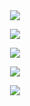 <div id="header" align="center">

<img src="https://files.catbox.moe/gpjqy5.png">

![](https://komarev.com/ghpvc/?username=nineteendays&style=plastic&color=ad1bff&label=_BLINK_★_GONE_&base=17)

<p align="center">
<img src="https://files.catbox.moe/ggf9vm.gif"> 
</p>


<div id="header" align="center">


[<img src="https://files.catbox.moe/8ya0q1.png">](https://rentry.co/naiad)
</p>

<img src="https://files.catbox.moe/gisbub.png">

<p align="center"
